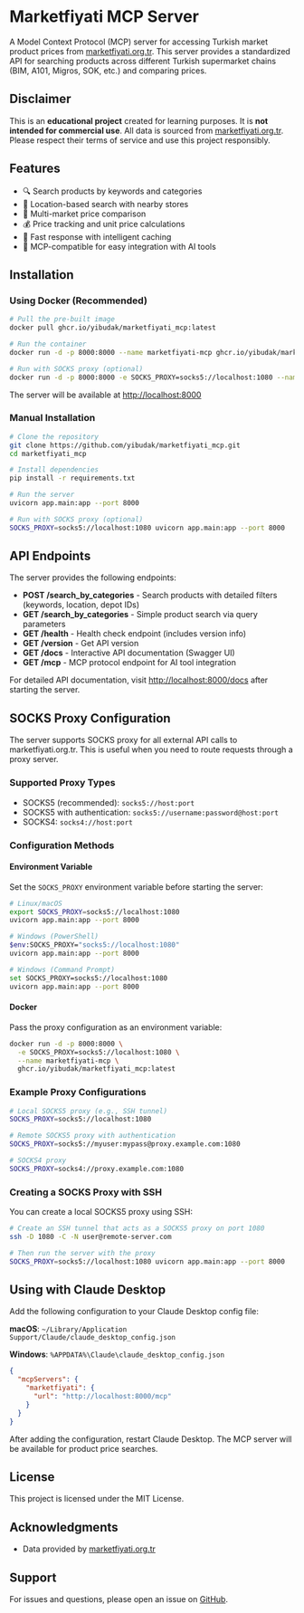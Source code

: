 # Marketfiyati MCP Server

A Model Context Protocol (MCP) server for accessing Turkish market product prices from [marketfiyati.org.tr](https://marketfiyati.org.tr). This server provides a standardized API for searching products across different Turkish supermarket chains (BIM, A101, Migros, SOK, etc.) and comparing prices.

## Disclaimer

This is an **educational project** created for learning purposes. It is **not intended for commercial use**. All data is sourced from [marketfiyati.org.tr](https://marketfiyati.org.tr). Please respect their terms of service and use this project responsibly.

## Features

- 🔍 Search products by keywords and categories
- 📍 Location-based search with nearby stores
- 🏪 Multi-market price comparison
- 💰 Price tracking and unit price calculations
- 🚀 Fast response with intelligent caching
- 🔌 MCP-compatible for easy integration with AI tools

## Installation

### Using Docker (Recommended)

```bash
# Pull the pre-built image
docker pull ghcr.io/yibudak/marketfiyati_mcp:latest

# Run the container
docker run -d -p 8000:8000 --name marketfiyati-mcp ghcr.io/yibudak/marketfiyati_mcp:latest

# Run with SOCKS proxy (optional)
docker run -d -p 8000:8000 -e SOCKS_PROXY=socks5://localhost:1080 --name marketfiyati-mcp ghcr.io/yibudak/marketfiyati_mcp:latest
```

The server will be available at <http://localhost:8000>

### Manual Installation

```bash
# Clone the repository
git clone https://github.com/yibudak/marketfiyati_mcp.git
cd marketfiyati_mcp

# Install dependencies
pip install -r requirements.txt

# Run the server
uvicorn app.main:app --port 8000

# Run with SOCKS proxy (optional)
SOCKS_PROXY=socks5://localhost:1080 uvicorn app.main:app --port 8000
```

## API Endpoints

The server provides the following endpoints:

- **POST /search_by_categories** - Search products with detailed filters (keywords, location, depot IDs)
- **GET /search_by_categories** - Simple product search via query parameters
- **GET /health** - Health check endpoint (includes version info)
- **GET /version** - Get API version
- **GET /docs** - Interactive API documentation (Swagger UI)
- **GET /mcp** - MCP protocol endpoint for AI tool integration

For detailed API documentation, visit <http://localhost:8000/docs> after starting the server.

## SOCKS Proxy Configuration

The server supports SOCKS proxy for all external API calls to marketfiyati.org.tr. This is useful when you need to route requests through a proxy server.

### Supported Proxy Types

- SOCKS5 (recommended): `socks5://host:port`
- SOCKS5 with authentication: `socks5://username:password@host:port`
- SOCKS4: `socks4://host:port`

### Configuration Methods

#### Environment Variable

Set the `SOCKS_PROXY` environment variable before starting the server:

```bash
# Linux/macOS
export SOCKS_PROXY=socks5://localhost:1080
uvicorn app.main:app --port 8000

# Windows (PowerShell)
$env:SOCKS_PROXY="socks5://localhost:1080"
uvicorn app.main:app --port 8000

# Windows (Command Prompt)
set SOCKS_PROXY=socks5://localhost:1080
uvicorn app.main:app --port 8000
```

#### Docker

Pass the proxy configuration as an environment variable:

```bash
docker run -d -p 8000:8000 \
  -e SOCKS_PROXY=socks5://localhost:1080 \
  --name marketfiyati-mcp \
  ghcr.io/yibudak/marketfiyati_mcp:latest
```

### Example Proxy Configurations

```bash
# Local SOCKS5 proxy (e.g., SSH tunnel)
SOCKS_PROXY=socks5://localhost:1080

# Remote SOCKS5 proxy with authentication
SOCKS_PROXY=socks5://myuser:mypass@proxy.example.com:1080

# SOCKS4 proxy
SOCKS_PROXY=socks4://proxy.example.com:1080
```

### Creating a SOCKS Proxy with SSH

You can create a local SOCKS5 proxy using SSH:

```bash
# Create an SSH tunnel that acts as a SOCKS5 proxy on port 1080
ssh -D 1080 -C -N user@remote-server.com

# Then run the server with the proxy
SOCKS_PROXY=socks5://localhost:1080 uvicorn app.main:app --port 8000
```

## Using with Claude Desktop

Add the following configuration to your Claude Desktop config file:

**macOS**: `~/Library/Application Support/Claude/claude_desktop_config.json`

**Windows**: `%APPDATA%\Claude\claude_desktop_config.json`

```json
{
  "mcpServers": {
    "marketfiyati": {
      "url": "http://localhost:8000/mcp"
    }
  }
}
```

After adding the configuration, restart Claude Desktop. The MCP server will be available for product price searches.

## License

This project is licensed under the MIT License.

## Acknowledgments

- Data provided by [marketfiyati.org.tr](https://marketfiyati.org.tr)

## Support

For issues and questions, please open an issue on [GitHub](https://github.com/yibudak/marketfiyati_mcp/issues).
